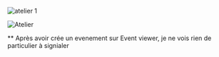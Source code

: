 
![atelier 1](https://github.com/user-attachments/assets/68b4b830-0934-4d4f-ba8f-091d25904d4f)  

![Atelier](https://github.com/user-attachments/assets/375a01f9-ebd0-410c-bb77-c3b68d9030af)  

** Après avoir crée un evenement sur Event viewer, je ne vois rien de particulier à signialer
